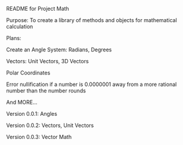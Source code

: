 README for Project Math

Purpose: To create a library of methods and objects for mathematical calculation

Plans:

  Create an Angle System:
    Radians,
    Degrees

  Vectors:
    Unit Vectors,
    3D Vectors

  Polar Coordinates

  Error nullification
    if a number is 0.0000001 away from a more rational number than the number
      rounds

  And MORE...

Version 0.0.1:
  Angles

Version 0.0.2:
  Vectors,
  Unit Vectors

Version 0.0.3:
  Vector Math
